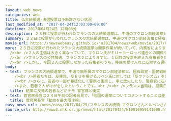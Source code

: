 ```yaml
---
layout: web_news
categories: web
title: 仏大統領選-決選投票は予断許さない状況
last_modified_at: '2017-04-24T12:03:00+09:00'
datetime: 2017年04月24日 12時03分
description: ２３日に投票が行われたフランスの大統領選挙は、中道のマクロン前経済相と極右政党のルペン党首の２人が、来月の決選投票に進むことになりました。決選投票ではマクロン氏の優勢が伝えられていますが、今回２人に投票しなかった保守層や急進左派の支持者の動向は不透明で、予断を許さない状況です。
summary: ２３日に投票が行われたフランスの大統領選挙は、中道のマクロン前経済相と極右政党のルペン党首の２人が、来月の決選投票に進むことになりました。決選投票ではマクロン氏の優勢が伝えられていますが、今回２人に投票しなかった保守層や急進左派の支持者の動向は不透明で、予断を許さない状況です。
movie_url: https://newswebeasy.github.io/ja201704/news/web/movie/2017/04/25/k10010959141000.mp4
more: ２３日に投票が行われたフランス大統領選挙は開票作業が続いていて、内務省によりますと、集計率９７％の時点で、中道でＥＵ支持派のマクロン前経済相が８５２万票余りで得票率が２３．８６％、極右政党・国民戦線のルペン党首が７６５万票余りで２１．４３％で、２人が来月７日の決選投票に進むことになりました。<br
  /><br />２人の主張は大きく異なっていて、マクロン氏がＥＵ＝ヨーロッパ連合との関係を強化し、移民や難民の受け入れに前向きであるのに対し、ルペン氏はＥＵからの離脱の是非を問う国民投票を実施するほか、移民を厳しく規制すると主張し、２人は真っ向から対立しています。<br
  /><br />フランスの公共放送、フランス２によりますと、１回目の投票を終えた有権者を対象に行った調査では、決選投票でマクロン氏に投票すると答えた人が６２％で、ルペン氏に投票すると答えた３８％を大きく上回り、マクロン氏の優勢が伝えられています。<br
  /><br />しかし、今回２人に投票しなかった有権者のうち、移民の受け入れに反対する保守層やＥＵに懐疑的な急進左派の支持者がマクロン氏の支持に回るのかは最後までわからず、決選投票の行方は予断を許さない状況です。
body:
- text: フランスの大統領選挙で、中道で無所属のマクロン前経済相と、極右政党・国民戦線のルペン党首の２人が決選投票に進むことが確実になったと伝えられたことを受けて、２３日夜、パリのバスチーユ広場には、この結果に反発する若者など数百人が集まり、デモを行いました。<br
    /><br />若者たちは、反移民、反ＥＵを掲げるルペン氏に対しては「反ファシズム」を訴え、経済相を務めたマクロン氏に対しては「反資本主義」を訴えていました。<br
    /><br />さらに、若者の一部が暴徒化して警察と衝突し、車に放火したり、警察官に石を投げつけたりしたため、警察が催涙弾で応酬するなどして、少なくとも３人を拘束したということです。<br
    />また、若者２人がけがをしたということです。<br /><br />フランス当局は、投票日直前の今月２０日にパリ中心部で警察官３人が殺傷される銃撃事件が起きたことなどから、５万人の警察官や兵士を配置して警戒に当たっていて、現場では多くの警官隊が若者たちを取り囲み、ものものしい雰囲気に包まれました。
  title: 結果に反発の若者などがデモ 警官隊と衝突
- text: 菅官房長官は２４日午前の記者会見で、「他国の選挙についてコメントすることは差し控えたいと思うが、いずれにせよ、大統領選挙の動向を今後しっかり注視していきたい。最大限注視しながら、選挙の行方を見据えていく」と述べました。
  title: 菅官房長官「動向を最大限注視」
easy_news_url: /news/easy/2017/04/25/フランスの大統領-マクロンさんとルペンさんの2人から選ぶ/
source_url: http://www3.nhk.or.jp/news/html/20170424/k10010959141000.html
...
```

